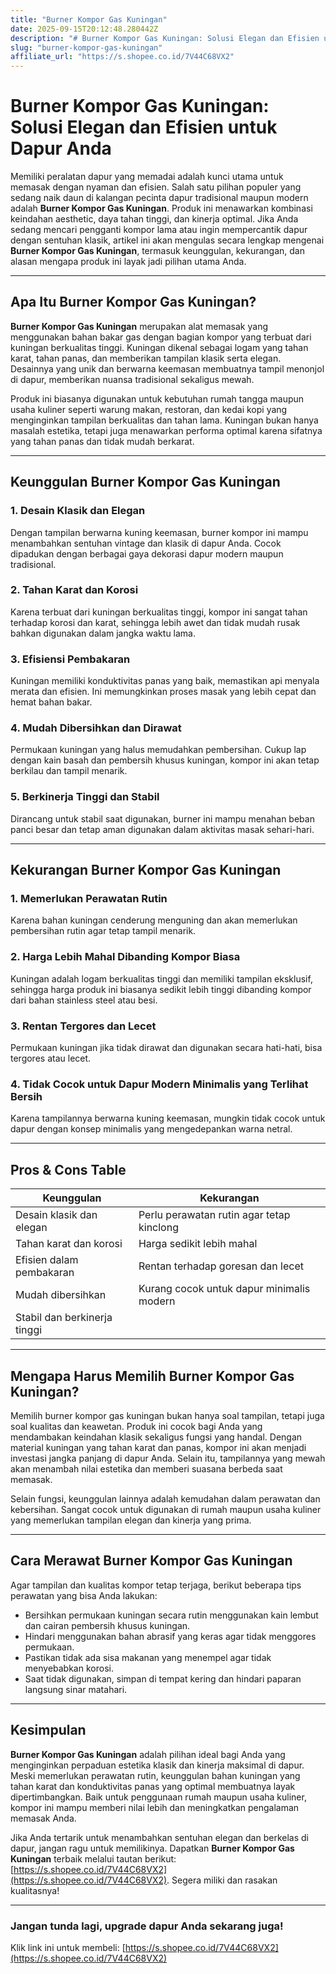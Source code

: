 ```yaml
---
title: "Burner Kompor Gas Kuningan"
date: 2025-09-15T20:12:48.280442Z
description: "# Burner Kompor Gas Kuningan: Solusi Elegan dan Efisien untuk Dapur Anda..."
slug: "burner-kompor-gas-kuningan"
affiliate_url: "https://s.shopee.co.id/7V44C68VX2"
---
```

# Burner Kompor Gas Kuningan: Solusi Elegan dan Efisien untuk Dapur Anda

Memiliki peralatan dapur yang memadai adalah kunci utama untuk memasak dengan nyaman dan efisien. Salah satu pilihan populer yang sedang naik daun di kalangan pecinta dapur tradisional maupun modern adalah **Burner Kompor Gas Kuningan**. Produk ini menawarkan kombinasi keindahan aesthetic, daya tahan tinggi, dan kinerja optimal. Jika Anda sedang mencari pengganti kompor lama atau ingin mempercantik dapur dengan sentuhan klasik, artikel ini akan mengulas secara lengkap mengenai **Burner Kompor Gas Kuningan**, termasuk keunggulan, kekurangan, dan alasan mengapa produk ini layak jadi pilihan utama Anda.

---

## Apa Itu Burner Kompor Gas Kuningan?

**Burner Kompor Gas Kuningan** merupakan alat memasak yang menggunakan bahan bakar gas dengan bagian kompor yang terbuat dari kuningan berkualitas tinggi. Kuningan dikenal sebagai logam yang tahan karat, tahan panas, dan memberikan tampilan klasik serta elegan. Desainnya yang unik dan berwarna keemasan membuatnya tampil menonjol di dapur, memberikan nuansa tradisional sekaligus mewah.

Produk ini biasanya digunakan untuk kebutuhan rumah tangga maupun usaha kuliner seperti warung makan, restoran, dan kedai kopi yang menginginkan tampilan berkualitas dan tahan lama. Kuningan bukan hanya masalah estetika, tetapi juga menawarkan performa optimal karena sifatnya yang tahan panas dan tidak mudah berkarat.

---

## Keunggulan Burner Kompor Gas Kuningan

### 1. Desain Klasik dan Elegan

Dengan tampilan berwarna kuning keemasan, burner kompor ini mampu menambahkan sentuhan vintage dan klasik di dapur Anda. Cocok dipadukan dengan berbagai gaya dekorasi dapur modern maupun tradisional.

### 2. Tahan Karat dan Korosi

Karena terbuat dari kuningan berkualitas tinggi, kompor ini sangat tahan terhadap korosi dan karat, sehingga lebih awet dan tidak mudah rusak bahkan digunakan dalam jangka waktu lama.

### 3. Efisiensi Pembakaran

Kuningan memiliki konduktivitas panas yang baik, memastikan api menyala merata dan efisien. Ini memungkinkan proses masak yang lebih cepat dan hemat bahan bakar.

### 4. Mudah Dibersihkan dan Dirawat

Permukaan kuningan yang halus memudahkan pembersihan. Cukup lap dengan kain basah dan pembersih khusus kuningan, kompor ini akan tetap berkilau dan tampil menarik.

### 5. Berkinerja Tinggi dan Stabil

Dirancang untuk stabil saat digunakan, burner ini mampu menahan beban panci besar dan tetap aman digunakan dalam aktivitas masak sehari-hari.

---

## Kekurangan Burner Kompor Gas Kuningan

### 1. Memerlukan Perawatan Rutin

Karena bahan kuningan cenderung menguning dan akan memerlukan pembersihan rutin agar tetap tampil menarik.

### 2. Harga Lebih Mahal Dibanding Kompor Biasa

Kuningan adalah logam berkualitas tinggi dan memiliki tampilan eksklusif, sehingga harga produk ini biasanya sedikit lebih tinggi dibanding kompor dari bahan stainless steel atau besi.

### 3. Rentan Tergores dan Lecet

Permukaan kuningan jika tidak dirawat dan digunakan secara hati-hati, bisa tergores atau lecet.

### 4. Tidak Cocok untuk Dapur Modern Minimalis yang Terlihat Bersih

Karena tampilannya berwarna kuning keemasan, mungkin tidak cocok untuk dapur dengan konsep minimalis yang mengedepankan warna netral.

---

## Pros & Cons Table

| **Keunggulan**                               | **Kekurangan**                                     |
|----------------------------------------------|---------------------------------------------------|
| Desain klasik dan elegan                    | Perlu perawatan rutin agar tetap kinclong       |
| Tahan karat dan korosi                     | Harga sedikit lebih mahal                        |
| Efisien dalam pembakaran                    | Rentan terhadap goresan dan lecet               |
| Mudah dibersihkan                          | Kurang cocok untuk dapur minimalis modern     |
| Stabil dan berkinerja tinggi               |                                                    |

---

## Mengapa Harus Memilih Burner Kompor Gas Kuningan?

Memilih burner kompor gas kuningan bukan hanya soal tampilan, tetapi juga soal kualitas dan keawetan. Produk ini cocok bagi Anda yang mendambakan keindahan klasik sekaligus fungsi yang handal. Dengan material kuningan yang tahan karat dan panas, kompor ini akan menjadi investasi jangka panjang di dapur Anda. Selain itu, tampilannya yang mewah akan menambah nilai estetika dan memberi suasana berbeda saat memasak.

Selain fungsi, keunggulan lainnya adalah kemudahan dalam perawatan dan kebersihan. Sangat cocok untuk digunakan di rumah maupun usaha kuliner yang memerlukan tampilan elegan dan kinerja yang prima.

---

## Cara Merawat Burner Kompor Gas Kuningan

Agar tampilan dan kualitas kompor tetap terjaga, berikut beberapa tips perawatan yang bisa Anda lakukan:

- Bersihkan permukaan kuningan secara rutin menggunakan kain lembut dan cairan pembersih khusus kuningan.
- Hindari menggunakan bahan abrasif yang keras agar tidak menggores permukaan.
- Pastikan tidak ada sisa makanan yang menempel agar tidak menyebabkan korosi.
- Saat tidak digunakan, simpan di tempat kering dan hindari paparan langsung sinar matahari.

---

## Kesimpulan

**Burner Kompor Gas Kuningan** adalah pilihan ideal bagi Anda yang menginginkan perpaduan estetika klasik dan kinerja maksimal di dapur. Meski memerlukan perawatan rutin, keunggulan bahan kuningan yang tahan karat dan konduktivitas panas yang optimal membuatnya layak dipertimbangkan. Baik untuk penggunaan rumah maupun usaha kuliner, kompor ini mampu memberi nilai lebih dan meningkatkan pengalaman memasak Anda.

Jika Anda tertarik untuk menambahkan sentuhan elegan dan berkelas di dapur, jangan ragu untuk memilikinya. Dapatkan **Burner Kompor Gas Kuningan** terbaik melalui tautan berikut: [https://s.shopee.co.id/7V44C68VX2](https://s.shopee.co.id/7V44C68VX2). Segera miliki dan rasakan kualitasnya!

---

### **Jangan tunda lagi, upgrade dapur Anda sekarang juga!**  
Klik link ini untuk membeli: [https://s.shopee.co.id/7V44C68VX2](https://s.shopee.co.id/7V44C68VX2)